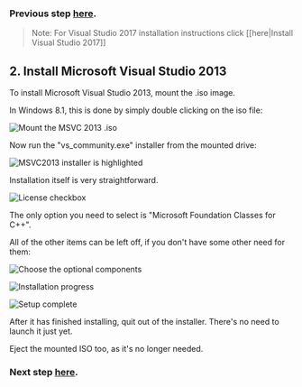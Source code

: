 ### Previous step [here](https://github.com/sqlitebrowser/sqlitebrowser/wiki/Setting-up-a-Win64-development-environment-for-DB4S#1-gather-the-required-files).

> Note: For Visual Studio 2017 installation instructions click [[here|Install Visual Studio 2017]]

## 2. Install Microsoft Visual Studio 2013

To install Microsoft Visual Studio 2013, mount the .iso image.

In Windows 8.1, this is done by simply double clicking on the iso file:

![Mount the MSVC 2013 .iso](https://github.com/sqlitebrowser/db4s-screenshots/raw/master/wiki/win64_install/02-install_msvc2013/001.png)

Now run the "vs_community.exe" installer from the mounted drive:

![MSVC2013 installer is highlighted](https://github.com/sqlitebrowser/db4s-screenshots/raw/master/wiki/win64_install/02-install_msvc2013/002.png)

Installation itself is very straightforward.

![License checkbox](https://github.com/sqlitebrowser/db4s-screenshots/raw/master/wiki/win64_install/02-install_msvc2013/003.png)

The only option you need to select is "Microsoft Foundation Classes for C++".

All of the other items can be left off, if you don't have some other need for them:

![Choose the optional components](https://github.com/sqlitebrowser/db4s-screenshots/raw/master/wiki/win64_install/02-install_msvc2013/004.png)

![Installation progress](https://github.com/sqlitebrowser/db4s-screenshots/raw/master/wiki/win64_install/02-install_msvc2013/005.png)

![Setup complete](https://github.com/sqlitebrowser/db4s-screenshots/raw/master/wiki/win64_install/02-install_msvc2013/006.png)

After it has finished installing, quit out of the installer.  There's no need to launch it just yet.

Eject the mounted ISO too, as it's no longer needed.

### Next step [here](https://github.com/sqlitebrowser/sqlitebrowser/wiki/Win64-setup-—-Step-3-—-Create-dev-&-git_repos-directories).